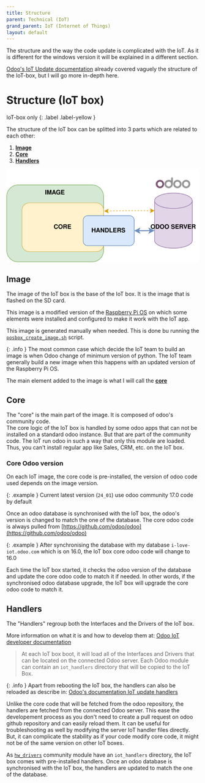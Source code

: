 ```yaml
---
title: Structure
parent: Technical (IoT)
grand_parent: IoT (Internet of Things)
layout: default
---
```


The structure and the way the code update is complicated with the IoT.
As it is different for the windows version it will be explained in a different section.

[Odoo's IoT Update documentation](https://www.odoo.com/documentation/17.0/applications/general/iot/config/updating_iot.html)
already covered vaguely the structure of the IoT-box, but I will go more in-depth here.

# Structure (IoT box)
IoT-box only
{: .label .label-yellow }

The structure of the IoT box can be splitted into 3 parts which are related to each other:
 1. [**Image**](#image)
 2. [**Core**](#core)
 3. [**Handlers**](#handlers)

![IoT-box structure](/assets/images/iot/diagrams/iot-structure.svg)  

## Image
The image of the IoT box is the base of the IoT box. 
It is the image that is flashed on the SD card.  

This image is a modified version of the [Raspberry Pi OS](https://www.raspberrypi.com/software/operating-systems/)
on which some elements were installed and configured to make it work with the IoT app.

This image is generated manually when needed. This is done bu running the 
[`posbox_create_image.sh`](https://github.com/odoo/odoo/blob/17.0/addons/point_of_sale/tools/posbox/posbox_create_image.sh) script.

{: .info }
The most common case which decide the IoT team to build an image is when Odoo change of minimum version of python.
The IoT team generally build a new image when this happens with an updated version of the Raspberry Pi OS.

The main element added to the image is what I will call the [**core**](#core)

## Core

The "core" is the main part of the image. It is composed of odoo's community code.  
The core logic of the IoT box is handled by some odoo apps that can not be installed on a standard odoo instance.
But that are part of the community code. The IoT run odoo in such a way that only this module are loaded.
Thus, you can't install regular app like Sales, CRM, etc. on the IoT box.

### Core Odoo version

On each IoT image, the core code is pre-installed, the version of odoo code used depends on the image version.

{: .example }
Current latest version (`24_01`) use odoo community 17.0 code by default

Once an odoo database is synchronised with the IoT box, the odoo's version is changed to match the one of the database.
The core odoo code is always pulled from [https://github.com/odoo/odoo](https://github.com/odoo/odoo)

{: .example }
After synchronising the database with my database `i-love-iot.odoo.com` which is on 16.0,
the IoT box core odoo code will change to 16.0

Each time the IoT box started, it checks the odoo version of the database and update the core odoo code to match it if needed.
In other words, if the synchronised odoo database upgrade, the IoT box will upgrade the core odoo code to match it.


## Handlers

The "Handlers" regroup both the Interfaces and the Drivers of the IoT box.

More information on what it is and how to develop them at:
[Odoo IoT developer documentation](https://www.odoo.com/documentation/17.0/developer/howtos/connect_device.html)  
> At each IoT box boot, it will load all of the Interfaces and Drivers that can be located on the connected Odoo server. 
Each Odoo module can contain an `iot_handlers` directory that will be copied to the IoT Box.

{: .info }
Apart from rebooting the IoT box, the handlers can also be reloaded as describe in:
[Odoo's documentation IoT update handlers](https://www.odoo.com/documentation/17.0/applications/general/iot/config/updating_iot.html#handler-driver-update)

Unlike the core code that will be fetched from the odoo repository, the handlers are fetched from the connected Odoo server.
This ease the developement process as you don't need to create a pull request on odoo github repository and 
can easily reload them. It can be useful for troubleshooting as well by modifying the server IoT handler files directly.  
But, it can complicate the stability as if your code modify core code, it might not be of the same version on other IoT boxes.

As [`hw_drivers`](https://github.com/odoo/odoo/tree/17.0/addons/hw_drivers/iot_handlers) 
community module have an `iot_handlers` directory, the IoT box comes with pre-installed handlers.
Once an odoo database is synchronised with the IoT box, the handlers are updated to match the one of the database.